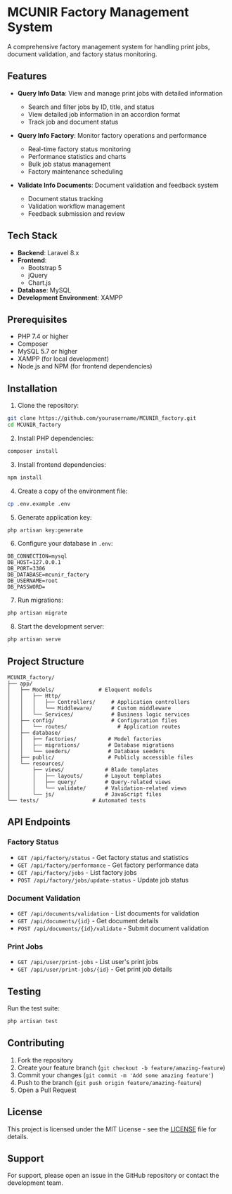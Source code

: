 # MCUNIR Factory Management System

A comprehensive factory management system for handling print jobs, document validation, and factory status monitoring.

## Features

- **Query Info Data**: View and manage print jobs with detailed information
  - Search and filter jobs by ID, title, and status
  - View detailed job information in an accordion format
  - Track job and document status

- **Query Info Factory**: Monitor factory operations and performance
  - Real-time factory status monitoring
  - Performance statistics and charts
  - Bulk job status management
  - Factory maintenance scheduling

- **Validate Info Documents**: Document validation and feedback system
  - Document status tracking
  - Validation workflow management
  - Feedback submission and review

## Tech Stack

- **Backend**: Laravel 8.x
- **Frontend**: 
  - Bootstrap 5
  - jQuery
  - Chart.js
- **Database**: MySQL
- **Development Environment**: XAMPP

## Prerequisites

- PHP 7.4 or higher
- Composer
- MySQL 5.7 or higher
- XAMPP (for local development)
- Node.js and NPM (for frontend dependencies)

## Installation

1. Clone the repository:
```bash
git clone https://github.com/yourusername/MCUNIR_factory.git
cd MCUNIR_factory
```

2. Install PHP dependencies:
```bash
composer install
```

3. Install frontend dependencies:
```bash
npm install
```

4. Create a copy of the environment file:
```bash
cp .env.example .env
```

5. Generate application key:
```bash
php artisan key:generate
```

6. Configure your database in `.env`:
```env
DB_CONNECTION=mysql
DB_HOST=127.0.0.1
DB_PORT=3306
DB_DATABASE=mcunir_factory
DB_USERNAME=root
DB_PASSWORD=
```

7. Run migrations:
```bash
php artisan migrate
```

8. Start the development server:
```bash
php artisan serve
```

## Project Structure

```
MCUNIR_factory/
├── app/
│   ├── Models/              # Eloquent models
│   │   ├── Http/
│   │   │   ├── Controllers/     # Application controllers
│   │   │   └── Middleware/      # Custom middleware
│   │   └── Services/            # Business logic services
│   ├── config/                  # Configuration files
│   │   └── routes/                # Application routes
│   ├── database/
│   │   ├── factories/          # Model factories
│   │   ├── migrations/         # Database migrations
│   │   └── seeders/            # Database seeders
│   ├── public/                 # Publicly accessible files
│   └── resources/
│       ├── views/             # Blade templates
│       │   ├── layouts/       # Layout templates
│       │   ├── query/         # Query-related views
│       │   └── validate/      # Validation-related views
│       └── js/                # JavaScript files
└── tests/                 # Automated tests
```

## API Endpoints

### Factory Status
- `GET /api/factory/status` - Get factory status and statistics
- `GET /api/factory/performance` - Get factory performance data
- `GET /api/factory/jobs` - List factory jobs
- `POST /api/factory/jobs/update-status` - Update job status

### Document Validation
- `GET /api/documents/validation` - List documents for validation
- `GET /api/documents/{id}` - Get document details
- `POST /api/documents/{id}/validate` - Submit document validation

### Print Jobs
- `GET /api/user/print-jobs` - List user's print jobs
- `GET /api/user/print-jobs/{id}` - Get print job details

## Testing

Run the test suite:
```bash
php artisan test
```

## Contributing

1. Fork the repository
2. Create your feature branch (`git checkout -b feature/amazing-feature`)
3. Commit your changes (`git commit -m 'Add some amazing feature'`)
4. Push to the branch (`git push origin feature/amazing-feature`)
5. Open a Pull Request

## License

This project is licensed under the MIT License - see the [LICENSE](LICENSE) file for details.

## Support

For support, please open an issue in the GitHub repository or contact the development team.
